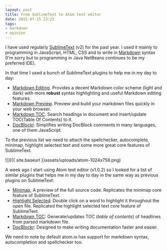 ```yaml
---
layout: post
title: From SublimeText to Atom text editor
date: 2015-07-15 23:23
tags:
- markdown
- opinion
---
```


I have used regularly [SublimeText](http://www.sublimetext.com/) (v2) for the past year. I used it mainly to programming in JavaScript, HTML, CSS and to write in [Markdown](https://en.wikipedia.org/wiki/Markdown) syntax (I'm sorry but to programming in Java NetBeans continues to be my preferred IDE).

In that time I used a bunch of SublimeText plugins to help me in my day to day:

*   [Markdown Editing](https://packagecontrol.io/packages/MarkdownEditing). Provides a decent Markdown color scheme (light and dark) with more **robust** syntax highlighting and useful Markdown editing features.
*   [Markdown Preview](https://packagecontrol.io/packages/Markdown%20Preview). Preview and build your markdown files quickly in your web browser.
*   [Markdown TOC](https://packagecontrol.io/packages/MarkdownTOC). Search headings in document and insert/update TOC(Table Of Contents) to it.
*   [DocBlockr](https://packagecontrol.io/packages/DocBlockr). Simplifies writing DocBlock comments in many languages, one of them JavaScript.

To the previous list we need to attach the spellchecker, autocomplete, minimap, highlight selected text and some more great core features of SublimeText.

![]({{ site.baseurl }}assets/uploads/atom-1024x756.png)

A week ago I start using Atom text editor (v1.0.2) so I looked for a list of similar plugins that helps me in my day to day in the same way as previous plugins on SublimeText:

*   [Minimap](https://atom.io/packages/minimap), A preview of the full source code. Replicates the minimap core feature of SublimeText.
*   [Highlight Selected](https://atom.io/packages/highlight-selected): Double click on a word to highlight it throughout the open file. Replicated the highlight selected text core feature of SublimeText.
*   [Markdown TOC](https://atom.io/packages/markdown-toc): Generate/updates TOC (_table of contents_) of headlines from parsed markdown file.
*   [DocBlockr](https://atom.io/packages/docblockr): Designed to make writing documentation faster and easier.

We need to note by default atom.io has support for markdown syntax, autocompletion and spellchecker too.
